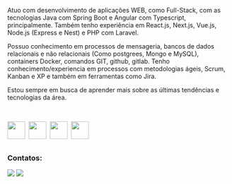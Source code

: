 Atuo com desenvolvimento de aplicações WEB, como Full-Stack, com as tecnologias Java com Spring Boot e Angular com Typescript, principalmente. Também tenho experiência em React.js, Next.js, Vue.js, Node.js (Express e Nest) e PHP com Laravel. 

Possuo conhecimento em processos de mensageria, bancos de dados relacionais e não relacionais (Como postgrees, Mongo e MySQL), containers Docker, comandos GIT, github, gitlab. Tenho conhecimento/experiencia em processos com metodologias ágeis, Scrum, Kanban e XP e também em ferramentas como Jira.

Estou sempre em busca de aprender mais sobre as últimas tendências e tecnologias da área.
<br><br>

<h2></h2>


<img src="https://cdn.jsdelivr.net/gh/devicons/devicon/icons/typescript/typescript-plain.svg" width="40px" height="40px"/>&nbsp;
<img src="https://cdn.jsdelivr.net/gh/devicons/devicon@latest/icons/angularjs/angularjs-plain.svg" width="40px" height="40px"/>&nbsp;
<img src="https://cdn.jsdelivr.net/gh/devicons/devicon@latest/icons/java/java-original-wordmark.svg" width="40px" height="40px"/>&nbsp;
<img src="https://cdn.jsdelivr.net/gh/devicons/devicon@latest/icons/spring/spring-original.svg" width="40px" height="40px"/>&nbsp;






<h2></h2>

### Contatos: <br>
<div>
<a href = "mailto:flaviomira13@gmail.com"><img src="https://img.shields.io/badge/Gmail-D14836?style=for-the-badge&logo=gmail&logoColor=white" target="_blank"></a>
<a href="https://www.linkedin.com/in/flaviomira/" target="_blank"><img src="https://img.shields.io/badge/-LinkedIn-%230077B5?style=for-the-badge&logo=linkedin&logoColor=white" target="_blank"></a>   
</div>
